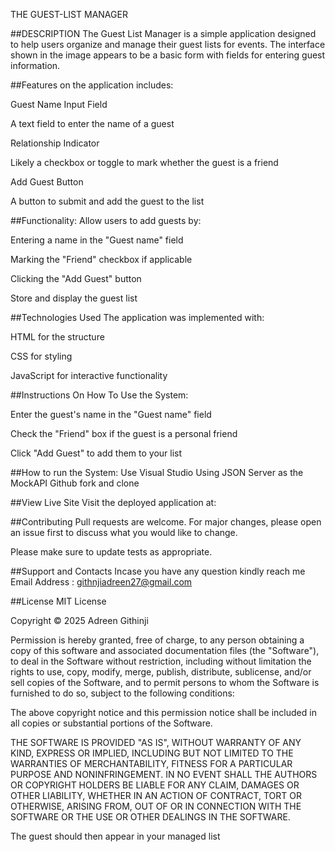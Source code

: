 THE GUEST-LIST MANAGER 
  
  ##DESCRIPTION
The Guest List Manager is a simple application designed to help users organize and manage their guest lists for events. The interface shown in the image appears to be a basic form with fields for entering guest information.

##Features on the application includes:

Guest Name Input Field

A text field to enter the name of a guest

Relationship Indicator

Likely a checkbox or toggle to mark whether the guest is a friend

Add Guest Button

A button to submit and add the guest to the list

##Functionality:
Allow users to add guests by:

Entering a name in the "Guest name" field

Marking the "Friend" checkbox if applicable

Clicking the "Add Guest" button

Store and display the guest list

##Technologies Used
The application was implemented with:

HTML for the structure

CSS for styling

JavaScript for interactive functionality


##Instructions On How To Use the System:

Enter the guest's name in the "Guest name" field

Check the "Friend" box if the guest is a personal friend

Click "Add Guest" to add them to your list

##How to run the System:
Use Visual Studio
Using JSON Server as the MockAPI
Github fork and clone 

##View Live Site
Visit the deployed application at: 

##Contributing
Pull requests are welcome. For major changes, please open an issue first to discuss what you would like to change.

Please make sure to update tests as appropriate.

##Support and Contacts
Incase you have any question kindly reach me 
Email Address : githnjiadreen27@gmail.com

##License
MIT License

Copyright © 2025 Adreen Githinji

Permission is hereby granted, free of charge, to any person obtaining a copy of this software and associated documentation files (the "Software"), to deal in the Software without restriction, including without limitation the rights to use, copy, modify, merge, publish, distribute, sublicense, and/or sell copies of the Software, and to permit persons to whom the Software is furnished to do so, subject to the following conditions:

The above copyright notice and this permission notice shall be included in all copies or substantial portions of the Software.

THE SOFTWARE IS PROVIDED "AS IS", WITHOUT WARRANTY OF ANY KIND, EXPRESS OR IMPLIED, INCLUDING BUT NOT LIMITED TO THE WARRANTIES OF MERCHANTABILITY, FITNESS FOR A PARTICULAR PURPOSE AND NONINFRINGEMENT. IN NO EVENT SHALL THE AUTHORS OR COPYRIGHT HOLDERS BE LIABLE FOR ANY CLAIM, DAMAGES OR OTHER LIABILITY, WHETHER IN AN ACTION OF CONTRACT, TORT OR OTHERWISE, ARISING FROM, OUT OF OR IN CONNECTION WITH THE SOFTWARE OR THE USE OR OTHER DEALINGS IN THE SOFTWARE.


The guest should then appear in your managed list
